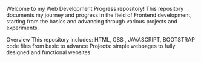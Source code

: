 Welcome to my Web Development Progress repository! This repository documents my journey and progress in the field of Frontend development, starting from the basics and advancing through various projects and experiments.

Overview
This repository includes:
HTML, CSS , JAVASCRIPT, BOOTSTRAP code files from basic to advance
Projects: simple webpages to fully designed and functional websites
